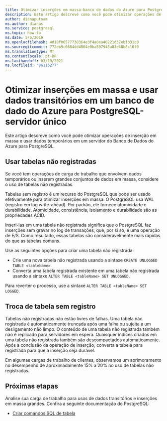 ```yaml
---
title: Otimizar inserções em massa-banco de dados do Azure para PostgreSQL-servidor único
description: Este artigo descreve como você pode otimizar operações de inserção em massa em um banco de dados do Azure para PostgreSQL-servidor único.
author: dianaputnam
ms.author: dianas
ms.service: postgresql
ms.topic: how-to
ms.date: 5/6/2019
ms.openlocfilehash: 4d10f06577738364e3f4a0ea40221d37ebfb31c0
ms.sourcegitcommit: 772eb9c6684dd4864e0ba507945a83e48b8c16f0
ms.translationtype: MT
ms.contentlocale: pt-BR
ms.lasthandoff: 03/19/2021
ms.locfileid: "86116277"
---
```

# <a name="optimize-bulk-inserts-and-use-transient-data-on-an-azure-database-for-postgresql---single-server"></a>Otimizar inserções em massa e usar dados transitórios em um banco de dado do Azure para PostgreSQL-servidor único 
Este artigo descreve como você pode otimizar operações de inserção em massa e usar dados temporários em um servidor do Banco de Dados do Azure para PostgreSQL.

## <a name="use-unlogged-tables"></a>Usar tabelas não registradas
Se você tem operações de carga de trabalho que envolvem dados temporários ou inserem grandes conjuntos de dados em massa, considere o uso de tabelas não registradas.

Tabelas sem registro é um recurso do PostgreSQL que pode ser usado efetivamente para otimizar inserções em massa. O PostgreSQL usa WAL (registro em log write-ahead). Por padrão, ele fornece atomicidade e durabilidade. Atomicidade, consistência, isolamento e durabilidade são as propriedades ACID. 

Inseri-las em uma tabela não registrada significa que o PostgreSQL faz inserções sem gravar no log de transações, que, por si só, é uma operação de E/S. Como resultado, essas tabelas são consideravelmente mais rápidas do que as tabelas comuns.

Use as seguintes opções para criar uma tabela não registrada:
- Crie uma nova tabela não registrada usando a sintaxe `CREATE UNLOGGED TABLE <tableName>`.
- Converta uma tabela registrada existente em uma tabela não registrada usando a sintaxe `ALTER TABLE <tableName> SET UNLOGGED`.  

Para reverter o processo, use a sintaxe `ALTER TABLE <tableName> SET LOGGED`.

## <a name="unlogged-table-tradeoff"></a>Troca de tabela sem registro
Tabelas não registradas não estão livres de falhas. Uma tabela não registrada é automaticamente truncada após uma falha ou sujeita a um desligamento não limpo. O conteúdo de uma tabela não registrada também não é replicado para servidores em espera. Quaisquer índices criados em uma tabela não registrada também são descompactados automaticamente. Após a conclusão da operação de inserção, converta a tabela para registrada para que a inserção seja durável.

Em algumas cargas de trabalho de clientes, observamos um aprimoramento no desempenho de aproximadamente 15% a 20% no uso de tabelas não registradas.

## <a name="next-steps"></a>Próximas etapas
Analise sua carga de trabalho para usos de dados transitórios e inserções em massa grandes. Confira a seguinte documentação do PostgreSQL:
 
- [Criar comandos SQL de tabela](https://www.postgresql.org/docs/current/static/sql-createtable.html)
